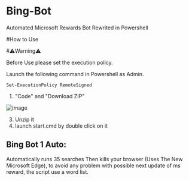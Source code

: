 # Bing-Bot
Automated Microsoft Rewards Bot Rewrited in Powershell

#How to Use

#⚠️Warning⚠️
  
  Before Use please set the execution policy.
  
  
  Launch the following command in Powershell as Admin.
  
  `Set-ExecutionPolicy RemoteSigned`

1. "Code" and "Download ZIP"


![image](https://github.com/Ludo-code/Powershell-Bing-Bot/assets/56892223/72dba9e1-d7d9-4088-a294-f4371c21b0a2)



3. Unzip it
4. launch start.cmd by double click on it


## Bing Bot 1 Auto:
Automatically runs 35 searches Then kills your browser (Uses The New Microsoft Edge), to avoid any problem with possible next update of ms reward, the script use a word list.
